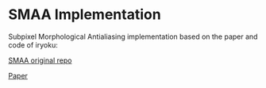 # SMAA Implementation
Subpixel Morphological Antialiasing implementation based on the paper and code of iryoku:

[SMAA original repo](https://github.com/iryoku/smaa)

[Paper](https://www.iryoku.com/smaa/)
